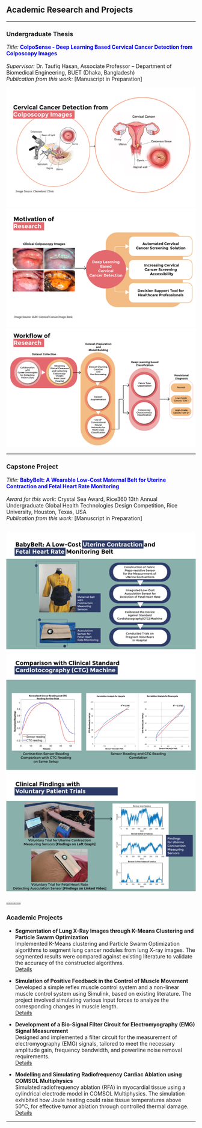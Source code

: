 ## Academic Research and Projects

---

### Undergraduate Thesis

_Title:_ <span style="color:blue">**ColpoSense - Deep Learning Based Cervical Cancer Detection from Colposcopy Images**</span>
<br><br>
_Supervisor:_ Dr. Taufiq Hasan, Associate Professor – Department of Biomedical Engineering, BUET (Dhaka, Bangladesh)
<br> 
_Publication from this work:_ [Manuscript in Preparation]

![Image](Images/Thesis_1.png?raw=true")
![Image](Images/Thesis_2.png?raw=true")
![Image](Images/Thesis_3.png?raw=true")

---
### Capstone Project

_Title:_ <span style="color:blue">**BabyBelt: A Wearable Low‑Cost Maternal Belt for Uterine Contraction and Fetal Heart Rate
Monitoring**</span>
<br><br>
_Award for this work:_ Crystal Sea Award, Rice360 13th Annual Undergraduate Global Health Technologies Design Competition, Rice University, Houston, Texas, USA
<br>
_Publication from this work:_ [Manuscript in Preparation]

![Image](Images/Project_1.png?raw=true")
![Image](Images/Project_2.png?raw=true")
![Image](Images/Project_3.png?raw=true")
<a href="https://drive.google.com/file/d/1AklwL86m-Ru6TdAxpVmBlH0XYavYHlPU/view?usp=sharing" style="font-size:2px;">Fetal Heart Rate Voluntary Trial Finding</a>
---

### Academic Projects

- **Segmentation of Lung X-Ray Images through K-Means Clustering and Particle Swarm Optimization**<br>
Implemented K-Means clustering and Particle Swarm Optimization algorithms to segment lung cancer nodules from lung X-ray images. The segmented results were compared against existing literature to validate the accuracy of the constructed algorithms.<br>
[Details](/PDF/Imaging.pdf)

- **Simulation of Positive Feedback in the Control of Muscle Movement**<br>
Developed a simple reflex muscle control system and a non-linear muscle control system using Simulink, based on existing literature. The project involved simulating various input forces to analyze the corresponding changes in muscle length.<br>
[Details](/PDF/Control.pdf)

- **Development of a Bio-Signal Filter Circuit for Electromyography (EMG) Signal Measurement**<br>
Designed and implemented a filter circuit for the measurement of electromyography (EMG) signals, tailored to meet the necessary amplitude gain, frequency bandwidth, and powerline noise removal requirements.<br>
[Details](/PDF/EMG_circuit.pdf)

- **Modelling and Simulating Radiofrequency Cardiac Ablation using COMSOL Multiphysics**<br>
Simulated radiofrequency ablation (RFA) in myocardial tissue using a cylindrical electrode model in COMSOL Multiphysics. The simulation exhibited how Joule heating could raise tissue temperatures above 50°C, for effective tumor ablation through controlled thermal damage.<br>
[Details](/PDF/COMSOL.pdf)

---
